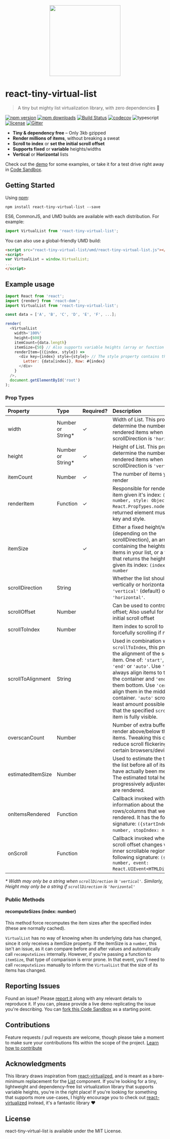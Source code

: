 <div align="center" style="margin-bottom: 30px;">
<img src="https://cloud.githubusercontent.com/assets/1416436/23387281/9a628ec4-fd29-11e6-9a1a-09f755c21a14.png" width="224"/>
</div>

# react-tiny-virtual-list
> A tiny but mighty list virtualization library, with zero dependencies 💪

[![npm version](https://img.shields.io/npm/v/react-tiny-virtual-list.svg)](https://www.npmjs.com/package/react-tiny-virtual-list)
[![npm downloads](https://img.shields.io/npm/dm/react-tiny-virtual-list.svg)](https://www.npmjs.com/package/react-tiny-virtual-list)
[![Build Status](https://travis-ci.org/clauderic/react-tiny-virtual-list.svg?branch=master)](https://travis-ci.org/clauderic/react-tiny-virtual-list)
[![codecov](https://codecov.io/gh/clauderic/react-tiny-virtual-list/branch/master/graph/badge.svg)](https://codecov.io/gh/clauderic/react-tiny-virtual-list)
![typescript](https://img.shields.io/badge/%3C%2F%3E-TypeScript-blue.svg)
[![license](https://img.shields.io/github/license/mashape/apistatus.svg?maxAge=2592000)](https://github.com/clauderic/react-tiny-virtual-list/blob/master/LICENSE)
[![Gitter](https://badges.gitter.im/clauderic/react-tiny-virtual-list.svg)](https://gitter.im/clauderic/react-tiny-virtual-list)

* **Tiny & dependency free** – Only 3kb gzipped
* **Render millions of items**, without breaking a sweat
* **Scroll to index** or **set the initial scroll offset**
* **Supports fixed** or **variable** heights/widths
* **Vertical** or **Horizontal** lists

Check out the [demo](https://clauderic.github.io/react-tiny-virtual-list/) for some examples, or take it for a test drive right away in [Code Sandbox](https://codesandbox.io/s/kymm7z9qr).

Getting Started
---------------

Using [npm](https://www.npmjs.com/):
```
npm install react-tiny-virtual-list --save
```

ES6, CommonJS, and UMD builds are available with each distribution. For example:
```js
import VirtualList from 'react-tiny-virtual-list';
```

You can also use a global-friendly UMD build:
```html
<script src="react-tiny-virtual-list/umd/react-tiny-virtual-list.js"></script>
<script>
var VirtualList = window.VirtualList;
...
</script>
```

Example usage
-------------

```js
import React from 'react';
import {render} from 'react-dom';
import VirtualList from 'react-tiny-virtual-list';

const data = ['A', 'B', 'C', 'D', 'E', 'F', ...];

render(
  <VirtualList
    width='100%'
    height={600}
    itemCount={data.length}
    itemSize={50} // Also supports variable heights (array or function getter)
    renderItem={({index, style}) =>
      <div key={index} style={style}> // The style property contains the item's absolute position
        Letter: {data[index]}, Row: #{index}
      </div>
    }
  />,
  document.getElementById('root')
);
```

### Prop Types
| Property          | Type              | Required? | Description                                                                                                                                                                                                                                                                                                                                                                                                                          |
|:------------------|:------------------|:----------|:-------------------------------------------------------------------------------------------------------------------------------------------------------------------------------------------------------------------------------------------------------------------------------------------------------------------------------------------------------------------------------------------------------------------------------------|
| width             | Number or String* | ✓         | Width of List. This property will determine the number of rendered items when scrollDirection is `'horizontal'`.                                                                                                                                                                                                                                                                                                                     |
| height            | Number or String* | ✓         | Height of List. This property will determine the number of rendered items when scrollDirection is `'vertical'`.                                                                                                                                                                                                                                                                                                                      |
| itemCount         | Number            | ✓         | The number of items you want to render                                                                                                                                                                                                                                                                                                                                                                                               |
| renderItem        | Function          | ✓         | Responsible for rendering an item given it's index: `({index: number, style: Object}): React.PropTypes.node`. The returned element must handle key and style.                                                                                                                                                                                                                                                                        |
| itemSize          |                   | ✓         | Either a fixed height/width (depending on the scrollDirection), an array containing the heights of all the items in your list, or a function that returns the height of an item given its index: `(index: number): number`                                                                                                                                                                                                           |
| scrollDirection   | String            |           | Whether the list should scroll vertically or horizontally. One of `'vertical'` (default) or `'horizontal'`.                                                                                                                                                                                                                                                                                                                          |
| scrollOffset      | Number            |           | Can be used to control the scroll offset; Also useful for setting an initial scroll offset                                                                                                                                                                                                                                                                                                                                           |
| scrollToIndex     | Number            |           | Item index to scroll to (by forcefully scrolling if necessary)                                                                                                                                                                                                                                                                                                                                                                       |
| scrollToAlignment | String            |           | Used in combination with `scrollToIndex`, this prop controls the alignment of the scrolled to item. One of: `'start'`, `'center'`, `'end'` or `'auto'`. Use `'start'` to always align items to the top of the container and `'end'` to align them bottom. Use `'center`' to align them in the middle of the container. `'auto'` scrolls the least amount possible to ensure that the specified `scrollToIndex` item is fully visible. |
| overscanCount     | Number            |           | Number of extra buffer items to render above/below the visible items. Tweaking this can help reduce scroll flickering on certain browsers/devices.                                                                                                                                                                                                                                                                                   |
| estimatedItemSize | Number            |           | Used to estimate the total size of the list before all of its items have actually been measured. The estimated total height is progressively adjusted as items are rendered.                                                                                                                                                                                                                                                         |
| onItemsRendered    | Function          |           | Callback invoked with information about the slice of rows/columns that were just rendered. It has the following signature: `({startIndex: number, stopIndex: number})`.                                                                                                                                                                                                                                                                      |
| onScroll          | Function          |           | Callback invoked whenever the scroll offset changes within the inner scrollable region. It has the following signature: `(scrollTop: number, event: React.UIEvent<HTMLDivElement>)`.                                                                                                                                                                                                                                                 |

*\* Width may only be a string when `scrollDirection` is `'vertical'`. Similarly, Height may only be a string if `scrollDirection` is `'horizontal'`*

### Public Methods

#### recomputeSizes (index: number)
This method force recomputes the item sizes after the specified index (these are normally cached).

`VirtualList` has no way of knowing when its underlying data has changed, since it only receives a itemSize property. If the itemSize is a `number`, this isn't an issue, as it can compare before and after values and automatically call `recomputeSizes` internally.
 However, if you're passing a function to `itemSize`, that type of comparison is error prone. In that event, you'll need to call `recomputeSizes` manually to inform the `VirtualList` that the size of its items has changed.

## Reporting Issues
Found an issue? Please [report it](https://github.com/clauderic/react-tiny-virtual-list/issues) along with any relevant details to reproduce it. If you can, please provide a live demo replicating the issue you're describing. You can [fork this Code Sandbox](https://codesandbox.io/s/kymm7z9qr) as a starting point.

## Contributions
Feature requests / pull requests are welcome, though please take a moment to make sure your contributions fits within the scope of the project. [Learn how to contribute](https://github.com/clauderic/react-tiny-virtual-list/blob/master/CONTRIBUTING.md)

## Acknowledgments
This library draws inspiration from [react-virtualized](https://github.com/bvaughn/react-virtualized), and is meant as a bare-minimum replacement for the [List](https://github.com/bvaughn/react-virtualized/blob/master/docs/List.md) component. If you're looking for a tiny, lightweight and dependency-free list virtualization library that supports variable heights, you're in the right place! If you're looking for something that supports more use-cases, I highly encourage you to check out [react-virtualized](https://github.com/bvaughn/react-virtualized) instead, it's a fantastic library ❤️

## License
react-tiny-virtual-list is available under the MIT License.
